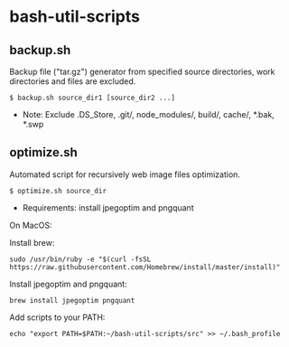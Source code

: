 # bash-util-scripts


## backup.sh

Backup file ("tar.gz") generator from specified source directories, work directories and files are excluded.
```
$ backup.sh source_dir1 [source_dir2 ...]
```

* Note: Exclude .DS_Store, .git/, node_modules/, build/, cache/, *.bak, *.swp

## optimize.sh

Automated script for recursively web image files optimization.

```
$ optimize.sh source_dir
```

* Requirements: install jpegoptim and pngquant

On MacOS:

Install brew: 
```
sudo /usr/bin/ruby -e "$(curl -fsSL https://raw.githubusercontent.com/Homebrew/install/master/install)"
```

Install jpegoptim and pngquant: 
```
brew install jpegoptim pngquant
```
 
Add scripts to your PATH: 
```
echo "export PATH=$PATH:~/bash-util-scripts/src" >> ~/.bash_profile
```
